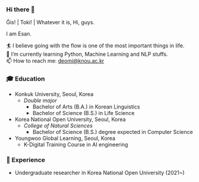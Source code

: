### Hi there 👋

Ĝis! | Toki! | Whatever it is, Hi, guys.

I am Esan.

🏄 I believe going with the flow is one of the most important things in life.  
🌱 I’m currently learning Python, Machine Learning and NLP stuffs.  
📫 How to reach me: deomi@knou.ac.kr  

### 🎓 Education
* Konkuk University, Seoul, Korea
  * *Double major*
    * Bachelor of Arts (B.A.) in Korean Linguistics
    * Bachelor of Science (B.S.) in Life Science
* Korea National Open University, Seoul, Korea
  * *College of Natural Sciences*
    * Bachelor of Science (B.S.) degree expected in Computer Science
* Youngwoo Global Learning, Seoul, Korea
  * K-Digital Training Course in AI engineering

### 🎯 Experience
* Undergraduate researcher in Korea National Open University (2021~)

<!--
**Esantomi/Esantomi** is a ✨ _special_ ✨ repository because its `README.md` (this file) appears on your GitHub profile.

Here are some ideas to get you started:

- 🔭 I’m currently working on ...
- 🌱 I’m currently learning ...
- 👯 I’m looking to collaborate on ...
- 🤔 I’m looking for help with ...
- 💬 Ask me about ...
- 📫 How to reach me: ...
- 😄 Pronouns: ...
- ⚡ Fun fact: ...
-->
